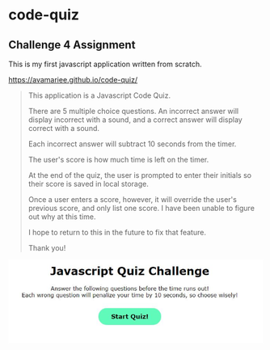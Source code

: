 # code-quiz
## Challenge 4 Assignment

This is my first javascript application written from scratch. 

https://avamariee.github.io/code-quiz/

> This application is a Javascript Code Quiz.
>
> There are 5 multiple choice questions. An incorrect answer will display incorrect with a sound, and a correct answer will display correct with a sound.
>
> Each incorrect answer will subtract 10 seconds from the timer.
>
> The user's score is how much time is left on the timer.
>
> At the end of the quiz, the user is prompted to enter their initials so their score is saved in local storage.
>
> Once a user enters a score, however, it will override the user's previous score, and only list one score. I have been unable to figure out why at this time.
>
> I hope to return to this in the future to fix that feature.
>
> Thank you!

![Screenshot of Application](assets/images/screenshot.JPG)


